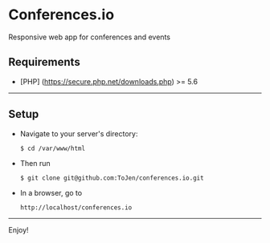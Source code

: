 Conferences.io
===

Responsive web app for conferences and events

Requirements
---

* [PHP] (https://secure.php.net/downloads.php) >= 5.6

---

Setup
---
* Navigate to your server's directory:
	```
	$ cd /var/www/html
	```

* Then run
	```
	$ git clone git@github.com:ToJen/conferences.io.git
	```

* In a browser, go to 
	```
	http://localhost/conferences.io
	```

---
Enjoy!
